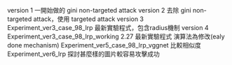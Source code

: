 


version 1 一開始做的 gini non-targeted attack
version 2 去除 gini non-targeted attack，使用 targeted attack 
version 3 Experiment_ver3_case_98_lrp 最新實驗程式，包含radius機制
version 4 Experiment_ver3_case_98_lrp_working 2.27 最新實驗程式 演算法為修改(ealy done mechanism)
Experiment_ver5_case_98_lrp_vggnet 比較相似度
Experiment_ver6_lrp 探討甚麼樣的圖片較容易攻擊成功